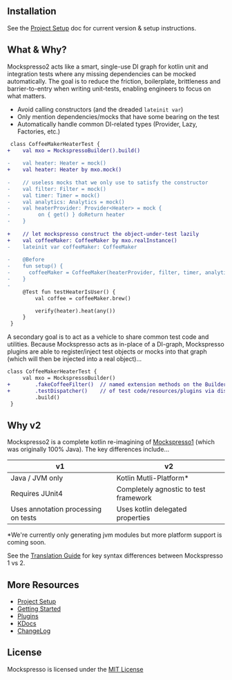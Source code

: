 ## Installation
See the [Project Setup](PROJECT_SETUP.md) doc for current version & setup instructions.

## What & Why?
Mockspresso2 acts like a smart, single-use DI graph for kotlin unit and integration tests where any missing dependencies can be mocked automatically. The goal is to reduce the friction, boilerplate, brittleness and barrier-to-entry when writing unit-tests, enabling engineers to focus on what matters.

 - Avoid calling constructors (and the dreaded `lateinit var`)
 - Only mention dependencies/mocks that have some bearing on the test
 - Automatically handle common DI-related types (Provider, Lazy, Factories, etc.) 


```diff
 class CoffeeMakerHeaterTest {
+    val mxo = MockspressoBuilder().build()
 
-    val heater: Heater = mock()
+    val heater: Heater by mxo.mock()
 
-    // useless mocks that we only use to satisfy the constructor
-    val filter: Filter = mock()
-    val timer: Timer = mock()
-    val analytics: Analytics = mock()
-    val heaterProvider: Provider<Heater> = mock {
-         on { get() } doReturn heater
-    }
 
+    // let mockspresso construct the object-under-test lazily
+    val coffeeMaker: CoffeeMaker by mxo.realInstance()
-    lateinit var coffeeMaker: CoffeeMaker
 
-    @Before
-    fun setup() {
-      coffeeMaker = CoffeeMaker(heaterProvider, filter, timer, analytics)
-    }
-
     @Test fun testHeaterIsUser() {
         val coffee = coffeeMaker.brew()

         verify(heater).heat(any())
     }
 }
```

A secondary goal is to act as a vehicle to share common test code and utilities. Because Mockspresso acts as in-place of a DI-graph, Mockspresso plugins are able to register/inject test objects or mocks into that graph (which will then be injected into a real object)...

```diff
class CoffeeMakerHeaterTest {
     val mxo = MockspressoBuilder()
+        .fakeCoffeeFilter()  // named extension methods on the Builder allows for simple sharing
+        .testDispatcher()    // of test code/resources/plugins via discoverable composition
         .build()
 }
```


## Why v2
Mockspresso2 is a complete kotlin re-imagining of [Mockspresso1](https://episode6.github.io/mockspresso) (which was originally 100% Java). The key differences include...

| v1 | v2 |
| - | - |
| Java / JVM only | Kotlin Mutli-Platform* |
| Requires JUnit4 | Completely agnostic to test framework |
| Uses annotation processing on tests | Uses kotlin delegated properties |

\*We're currently only generating jvm modules but more platform support is coming soon.

See the [Translation Guide](TRANSLATION_GUIDE.md) for key syntax differences between Mockspresso 1 vs 2.


## More Resources

- [Project Setup](PROJECT_SETUP.md)
- [Getting Started](GETTING_STARTED.md)
- [Plugins](PLUGINS.md)
- [KDocs](dokka/)
- [ChangeLog](CHANGELOG.md)

## License

Mockspresso is licensed under the [MIT License](https://github.com/episode6/mockspresso2/blob/master/LICENSE)
